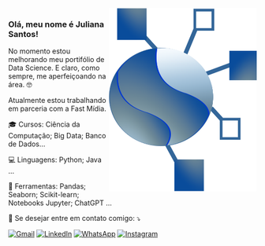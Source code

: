 <img src="https://github.com/JulianaSantosOliveira/JulianaSantosOliveira/blob/main/minha_logo.png" alt="minha logo" min-width="300px" max-width="300px" width="300px" align="right">

### Olá, meu nome é Juliana Santos!

<p align="left"> 
  No momento estou melhorando meu portifólio de Data Science. E claro, como sempre, me aperfeiçoando na área. 🤓
</p>

<p>Atualmente estou trabalhando em parceria com a Fast Mídia. <br/>

<p align="left">
  🎓 Cursos: Ciência da Computação; Big Data; Banco de Dados...
</p>

<p align="left">
  💻 Linguagens: Python; Java ...
</p>

<p align="left">
  💼 Ferramentas: Pandas; Seaborn; Scikit-learn; Notebooks Jupyter; ChatGPT ...
</p>

<p align="left">
  💌 Se desejar entre em contato comigo: ⤵️
</p>

<p align="left">
  <a href="mailto:juliana.snto.oliveira@gmail.com" title="Gmail" target="_blank" rel="noreferrer noopener">
  <img src="https://img.shields.io/badge/-Gmail-FF0000?style=flat-square&labelColor=FF0000&logo=gmail&logoColor=white&link=mailto:juliana.snto.oliveira@gmail.com" alt="Gmail"/></a>
  <a href="www.linkedin.com/in/juliana-santos-4a967873" title="LinkedIn" target="_blank" rel="noreferrer noopener">
  <img src="https://img.shields.io/badge/-Linkedin-0e76a8?style=flat-square&logo=Linkedin&logoColor=white&link=www.linkedin.com/in/juliana-santos-4a967873" alt="LinkedIn"/></a>
  <a href="https://wa.me/5544988314633" title="WhatsApp" target="_blank" rel="noreferrer noopener">
  <img src="https://img.shields.io/badge/-WhatsApp-25d366?style=flat-square&labelColor=25d366&logo=whatsapp&logoColor=white&link=https://wa.me/5544988314633" alt="WhatsApp"/></a>
  <a href="https://www.instagram.com/datapearl?igsh=MTV5NG10Z3ozdHh1dw" title="Instagram" target="_blank" rel="noreferrer noopener">
  <img src="https://img.shields.io/badge/-Instagram-DF0174?style=flat-square&labelColor=DF0174&logo=instagram&logoColor=white&link=https://www.instagram.com/datapearl?igsh=MTV5NG10Z3ozdHh1dw" alt="Instagram"/></a>
</p>
